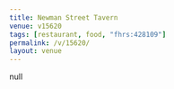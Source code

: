 ```yaml
---
title: Newman Street Tavern
venue: v15620
tags: [restaurant, food, "fhrs:428109"]
permalink: /v/15620/
layout: venue
---
```

null
